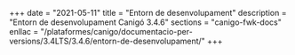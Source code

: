 +++
date        = "2021-05-11"
title       = "Entorn de desenvolupament"
description = "Entorn de desenvolupament Canigó 3.4.6"
sections    = "canigo-fwk-docs"
enllac		= "/plataformes/canigo/documentacio-per-versions/3.4LTS/3.4.6/entorn-de-desenvolupament/"
+++
